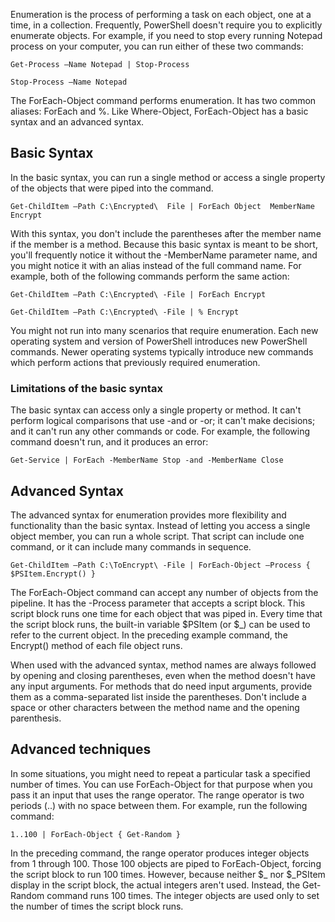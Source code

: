 Enumeration is the process of performing a task on each object, one at a time, in a collection. Frequently, PowerShell doesn't require you to explicitly enumerate objects. For example, if you need to stop every running Notepad process on your computer, you can run either of these two commands:

``` pwsh
Get-Process –Name Notepad | Stop-Process

Stop-Process –Name Notepad

```

The ForEach-Object command performs enumeration. It has two common aliases: ForEach and %. Like Where-Object, ForEach-Object has a basic syntax and an advanced syntax.

## Basic Syntax

In the basic syntax, you can run a single method or access a single property of the objects that were piped into the command.

``` pwsh
Get-ChildItem –Path C:\Encrypted\  File | ForEach Object  MemberName Encrypt
```

With this syntax, you don't include the parentheses after the member name if the member is a method. Because this basic syntax is meant to be short, you'll frequently notice it without the -MemberName parameter name, and you might notice it with an alias instead of the full command name. For example, both of the following commands perform the same action:

``` pwsh
Get-ChildItem –Path C:\Encrypted\ -File | ForEach Encrypt

Get-ChildItem –Path C:\Encrypted\ -File | % Encrypt
```
You might not run into many scenarios that require enumeration. Each new operating system and version of PowerShell introduces new PowerShell commands. Newer operating systems typically introduce new commands which perform actions that previously required enumeration.

### Limitations of the basic syntax
The basic syntax can access only a single property or method. It can't perform logical comparisons that use -and or -or; it can't make decisions; and it can't run any other commands or code. For example, the following command doesn't run, and it produces an error:

``` pwsh
Get-Service | ForEach -MemberName Stop -and -MemberName Close
```

## Advanced Syntax

The advanced syntax for enumeration provides more flexibility and functionality than the basic syntax. Instead of letting you access a single object member, you can run a whole script. That script can include one command, or it can include many commands in sequence.

``` pwsh
Get-ChildItem –Path C:\ToEncrypt\ -File | ForEach-Object –Process { $PSItem.Encrypt() }
```

The ForEach-Object command can accept any number of objects from the pipeline. It has the -Process parameter that accepts a script block. This script block runs one time for each object that was piped in. Every time that the script block runs, the built-in variable $PSItem (or $_) can be used to refer to the current object. In the preceding example command, the Encrypt() method of each file object runs.

When used with the advanced syntax, method names are always followed by opening and closing parentheses, even when the method doesn't have any input arguments. For methods that do need input arguments, provide them as a comma-separated list inside the parentheses. Don't include a space or other characters between the method name and the opening parenthesis.

## Advanced techniques
In some situations, you might need to repeat a particular task a specified number of times. You can use ForEach-Object for that purpose when you pass it an input that uses the range operator. The range operator is two periods (..) with no space between them. For example, run the following command:

``` pwsh
1..100 | ForEach-Object { Get-Random }
```

In the preceding command, the range operator produces integer objects from 1 through 100. Those 100 objects are piped to ForEach-Object, forcing the script block to run 100 times. However, because neither $_ nor $_PSItem display in the script block, the actual integers aren't used. Instead, the Get-Random command runs 100 times. The integer objects are used only to set the number of times the script block runs.